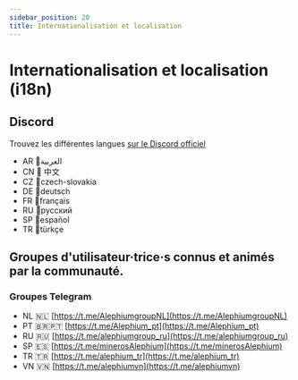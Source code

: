 ```yaml
---
sidebar_position: 20
title: Internationalisation et localisation
---
```


# Internationalisation et localisation (i18n)

## Discord

Trouvez les différentes langues [sur le Discord officiel](https://discord.gg/JErgRBfRSB)

- AR 🌙العربية
- CN 🐼 中文
- CZ 🏒czech-slovakia
- DE 🌭deutsch
- FR 🥖français
- RU 🐻русский
- SP 🌮español
- TR 🐺türkçe

## Groupes d'utilisateur·trice·s connus et animés par la communauté.

### Groupes Telegram

- NL 🇳🇱 [https://t.me/AlephiumgroupNL](https://t.me/AlephiumgroupNL)
- PT 🇧🇷🇵🇹 [https://t.me/Alephium_pt](https://t.me/Alephium_pt)
- RU 🇷🇺 [https://t.me/alephiumgroup_ru](https://t.me/alephiumgroup_ru)
- SP 🇪🇸 [https://t.me/minerosAlephium](https://t.me/minerosAlephium)
- TR 🇹🇷 [https://t.me/alephium_tr](https://t.me/alephium_tr)
- VN 🇻🇳 [https://t.me/alephiumvn](https://t.me/alephiumvn)

